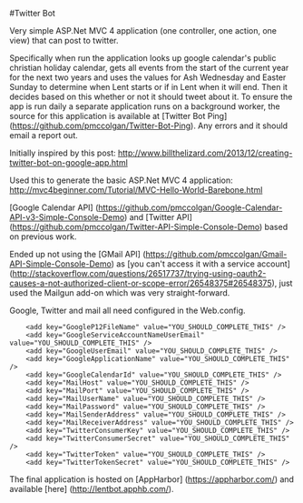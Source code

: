 #Twitter Bot

Very simple ASP.Net MVC 4 application (one controller, one action, one view) that can post to twitter.

Specifically when run the application looks up google calendar's public christian holiday calendar, gets all events from the start of the current year for the next two years and uses the values for Ash Wednesday and Easter Sunday to determine when Lent starts or if in Lent when it will end.  Then it decides based on this whether or not it should tweet about it.  To ensure the app is run daily a separate application runs on a background worker, the source for this application is available at [Twitter Bot Ping] (https://github.com/pmccolgan/Twitter-Bot-Ping).  Any errors and it should email a report out.

Initially inspired by this post: http://www.billthelizard.com/2013/12/creating-twitter-bot-on-google-app.html

Used this to generate the basic ASP.Net MVC 4 application: http://mvc4beginner.com/Tutorial/MVC-Hello-World-Barebone.html

[Google Calendar API] (https://github.com/pmccolgan/Google-Calendar-API-v3-Simple-Console-Demo) and [Twitter API] (https://github.com/pmccolgan/Twitter-API-Simple-Console-Demo) based on previous work.

Ended up not using the [GMail API] (https://github.com/pmccolgan/Gmail-API-Simple-Console-Demo) as [you can't access it with a service account] (http://stackoverflow.com/questions/26517737/trying-using-oauth2-causes-a-not-authorized-client-or-scope-error/26548375#26548375), just used the Mailgun add-on which was very straight-forward.

Google, Twitter and mail all need configured in the Web.config.

```
    <add key="GoogleP12FileName" value="YOU_SHOULD_COMPLETE_THIS" />
    <add key="GoogleServiceAccountNameUserEmail" value="YOU_SHOULD_COMPLETE_THIS" />
    <add key="GoogleUserEmail" value="YOU_SHOULD_COMPLETE_THIS" />
    <add key="GoogleApplicationName" value="YOU_SHOULD_COMPLETE_THIS" />
    <add key="GoogleCalendarId" value="YOU_SHOULD_COMPLETE_THIS" />
    <add key="MailHost" value="YOU_SHOULD_COMPLETE_THIS" />
    <add key="MailPort" value="YOU_SHOULD_COMPLETE_THIS" />
    <add key="MailUserName" value="YOU_SHOULD_COMPLETE_THIS" />
    <add key="MailPassword" value="YOU_SHOULD_COMPLETE_THIS" />
    <add key="MailSenderAddress" value="YOU_SHOULD_COMPLETE_THIS" />
    <add key="MailReceiverAddress" value="YOU_SHOULD_COMPLETE_THIS" />
    <add key="TwitterConsumerKey" value="YOU_SHOULD_COMPLETE_THIS" />
    <add key="TwitterConsumerSecret" value="YOU_SHOULD_COMPLETE_THIS" />
    <add key="TwitterToken" value="YOU_SHOULD_COMPLETE_THIS" />
    <add key="TwitterTokenSecret" value="YOU_SHOULD_COMPLETE_THIS" />
```
The final application is hosted on [AppHarbor] (https://appharbor.com/) and available [here] (http://lentbot.apphb.com/).